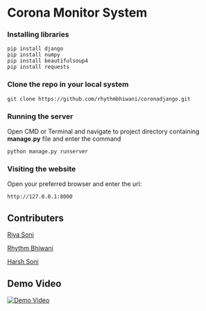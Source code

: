 # Corona Monitor System

### Installing libraries
```
pip install django
pip install numpy
pip install beautifulsoup4
pip install requests
```

### Clone the repo in your local system
```
git clone https://github.com/rhythmbhiwani/coronadjango.git
```

### Running the server
Open CMD or Terminal and navigate to project directory containing **manage.py** file and enter the command
```
python manage.py runserver
```

### Visiting the website
Open your preferred browser and enter the url:
```
http://127.0.0.1:8000
```

## Contributers

[Riya Soni](https://www.linkedin.com/in/riya-soni-3bb5111a0/)

[Rhythm Bhiwani](https://www.linkedin.com/in/rhythm-bhiwani/)

[Harsh Soni](https://github.com/24Cipher)


## Demo Video

[![Demo Video](https://img.youtube.com/vi/bEwvn06Rf1I/0.jpg)](https://www.youtube.com/watch?v=bEwvn06Rf1I)
